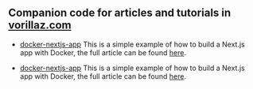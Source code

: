 ## Companion code for articles and tutorials in [vorillaz.com](https://vorillaz.com)

- [docker-nextjs-app](/docker-nextjs-app/) This is a simple example of how to build a Next.js app with Docker, the full article can be found [here](https://vorillaz.com/nextjs-docker).

- [docker-nextjs-app](/docker-nextjs-app/) This is a simple example of how to build a Next.js app with Docker, the full article can be found [here](https://vorillaz.com/nextjs-docker).
